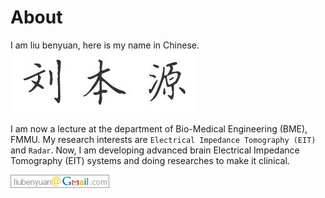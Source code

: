 # About

I am liu benyuan, here is my name in Chinese.
![lby](images/lby.jpg)

I am now a lecture at the department of Bio-Medical Engineering (BME), FMMU. My research interests are `Electrical Impedance Tomography (EIT)` and `Radar`. Now, I am developing advanced brain Electrical Impedance Tomography (EIT) systems and doing researches to make it clinical.

![email](images/mail.png)
